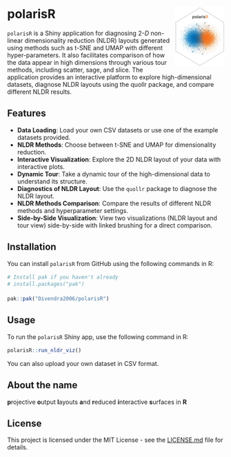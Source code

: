# polarisR <img src="man/figures/logo.png" align="right" height="139" />

`polarisR` is a Shiny application for diagnosing $2\text{-}D$ non-linear dimensionality reduction (NLDR) layouts generated using methods such as t-SNE and UMAP with different hyper-parameters. It also facilitates comparison of how the data appear in high dimensions through various tour methods, including scatter, sage, and slice. The application provides an interactive platform to explore high-dimensional datasets, diagnose NLDR layouts using the quollr package, and compare different NLDR results.

## Features

- **Data Loading**: Load your own CSV datasets or use one of the example datasets provided.
- **NLDR Methods**: Choose between t-SNE and UMAP for dimensionality reduction.
- **Interactive Visualization**: Explore the 2D NLDR layout of your data with interactive plots.
- **Dynamic Tour**: Take a dynamic tour of the high-dimensional data to understand its structure.
- **Diagnostics of NLDR Layout**: Use the `quollr` package to diagnose the NLDR layout.
- **NLDR Methods Comparison**: Compare the results of different NLDR methods and hyperparameter settings.
- **Side-by-Side Visualization**: View two visualizations (NLDR layout and tour view) side-by-side with linked brushing for a direct comparison.

## Installation

You can install `polarisR` from GitHub using the following commands in R:

```R
# Install pak if you haven't already
# install.packages("pak")

pak::pak("Divendra2006/polarisR")
```

## Usage

To run the `polarisR` Shiny app, use the following command in R:

```R
polarisR::run_nldr_viz()
```

You can also upload your own dataset in CSV format.

## About the name

**p**rojective **o**utput **l**ayouts **a**nd **r**educed **i**nteractive **s**urfaces in **R**

## License

This project is licensed under the MIT License - see the [LICENSE.md](https://github.com/Divendra2006/polarisR/blob/main/LICENSE.md) file for details.


